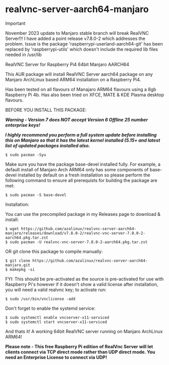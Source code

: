 # realvnc-server-aarch64-manjaro

>[!IMPORTANT]
>November 2023 update to Manjaro stable branch will break RealVNC Server!!!  I have added a point release v7.8.0-2 which addresses the problem.
>Issue is the package 'raspberrypi-userland-aarch64-git' has been replaced by 'raspberrypi-utils' which doesn't include the required lib files needed in /usr/lib


RealVNC Server for Raspberry Pi4 64bit Manjaro AARCH64

This AUR package will install RealVNC Server aarch64 package on any Manjaro ArchLinux based ARM64 installation on a Raspberry Pi4.

Has been tested on all flavours of Manajaro ARM64 flavours using a 8gb Raspberry Pi 4b.  Has also been tried on XFCE, MATE & KDE Plasma desktop flavours.

BEFORE YOU INSTALL THIS PACKAGE:

***Warning - Version 7 does NOT accept Version 6 Offline 25 number enterprise keys!***

***I highly recommend you perform a full system update before installing this on Manjaro so that it has the latest kernel installed (5.15+ and latest list of updated packages installed also.***   
```
$ sudo pacman -Syu
```
Make sure you have the package base-devel installed fully.  For example, a default install of Manjaro Arch ARM64 only has some components of   base-devel   installed by default on a fresh installation so please perform the following command to ensure all prerequists for building the package are met:    
```
$ sudo pacman -S base-devel
```
Installation:

You can use the precompiled package in my Releases page to download & install:
```
$ wget https://github.com/azalinux/realvnc-server-aarch64-manjaro/releases/download/v7.8.0-2/realvnc-vnc-server-7.8.0-2-aarch64.pkg.tar.zst
$ sudo pacman -U realvnc-vnc-server-7.8.0-2-aarch64.pkg.tar.zst
```
OR git clone this package to compile manually:
```
$ git clone https://github.com/azalinux/realvnc-server-aarch64-manjaro.git
$ makepkg -si
```
FYI:  This should be pre-activated as the source is pre-activated for use with Raspberry Pi's however if it doesn't show a valid license after installation, you will need a valid realvnc key;  to activate run:   
```
$ sudo /usr/bin/vnclicense -add
```
Don't forget to enable the systemd service:   
```
$ sudo systemctl enable vncserver-x11-serviced
$ sudo systemctl start vncserver-x11-serviced
```
And thats it!  A working 64bit RealVNC server running on Manjaro ArchLinux ARM64!

**Please note - This free Raspberry Pi edition of RealVnc Server will let clients connect via TCP direct mode rather than UDP direct mode. You need an Enterprise License to connect via UDP!**
